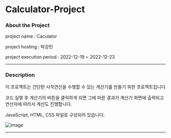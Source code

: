 # Calculator-Project

###  About the Project

project name : Caculator

project hosting : 박강민

project execution period : 2022-12-19 ~ 2022-12-23

---------------------

### Description

이 프로젝트는 간단한 사칙연산을 수행할 수 있는 계산기를 만들기 위한 프로젝트입니다

코드 실행 후 계산기의 버튼을 클릭하게 되면 그에 따른 결과가 계산기 화면에 출력되고 연산자에 따라서 계산도 진행합니다.

JavaScript, HTML, CSS 파일로 구성되어 있습니다.

![image](https://user-images.githubusercontent.com/91952020/209426613-5b856da8-92c3-4f18-b8d1-78164cc2b307.png)



-----------------------





